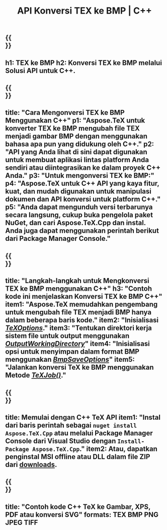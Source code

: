 ﻿---
translation: true
template: /_templates/_conversion-child-cpp.md
title: API Konversi TEX ke BMP | C++
description: Fungsi konversi TEX ke BMP. Integrasikan pustaka C++ lokal ini ke dalam proyek Anda atau gunakan aplikasi lintas platform untuk mengonversi TeX ke BMP.
keywords: tex ke bmp api cpp, tex2bmp mengintegrasikan c++
url: /cpp/conversion/tex-to-bmp/
family: tex
platformtag: cpp
feature: conversion
informat: TEX
outformat: BMP
otherformats: PNG JPEG TIFF PDF SVG XPS
---

{{<section banner>}}
---
h1: TEX ke BMP
h2: Konversi TEX ke BMP melalui Solusi API untuk C++.
---

{{<section overview>}}
---
title: "Cara Mengonversi TEX ke BMP Menggunakan C++"
p1: "Aspose.TeX untuk konverter TEX ke BMP mengubah file TEX menjadi gambar BMP dengan menggunakan bahasa apa pun yang didukung oleh C++."
p2: "API yang Anda lihat di sini dapat digunakan untuk membuat aplikasi lintas platform Anda sendiri atau diintegrasikan ke dalam proyek C++ Anda."
p3: "Untuk mengonversi TEX ke BMP:"
p4: "Aspose.TeX untuk C++ API yang kaya fitur, kuat, dan mudah digunakan untuk manipulasi dokumen dan API konversi untuk platform C++."
p5: "Anda dapat mengunduh versi terbarunya secara langsung, cukup buka pengelola paket NuGet, dan cari Aspose.TeX.Cpp dan instal. Anda juga dapat menggunakan perintah berikut dari Package Manager Console."
---

{{<section feature1>}}
---
title: "Langkah-langkah untuk Mengkonversi TEX ke BMP menggunakan C++"
h3: "Contoh kode ini menjelaskan Konversi TEX ke BMP C++"
item1: "Aspose.TeX memudahkan pengembang untuk mengubah file TEX menjadi BMP hanya dalam beberapa baris kode."
item2: "Inisialisasi [*TeXOptions*](https://reference.aspose.com/tex/cpp/class/aspose.te_x.te_x_options)."
item3: "Tentukan direktori kerja sistem file untuk output menggunakan [*OutputWorkingDirectory*](https://reference.aspose.com/tex/cpp/class/aspose.te_x.te_x_options#aa4f4ea6dab7db5ba1b40800495f16f63)"
item4: "Inisialisasi opsi untuk menyimpan dalam format BMP menggunakan [*BmpSaveOptions*](https://reference.aspose.com/tex/cpp/class/aspose.te_x.presentation.image.bmp_save_options)"
item5: "Jalankan konversi TeX ke BMP menggunakan Metode [*TeXJob()*](https://reference.aspose.com/tex/cpp/class/aspose.te_x.te_x_job)."
---

{{<section feature2>}}
---
title: Memulai dengan C++ TeX API
item1: "Instal dari baris perintah sebagai ```nuget install Aspose.TeX.Cpp``` atau melalui Package Manager Console dari Visual Studio dengan ```Install-Package Aspose.TeX.Cpp```."
item2: Atau, dapatkan penginstal MSI offline atau DLL dalam file ZIP dari [downloads](https://releases.aspose.com/tex/cpp).
---

{{<section widget>}}
---
title: "Contoh kode C++ TeX ke Gambar, XPS, PDF atau konversi SVG"
formats: TEX BMP PNG JPEG TIFF
---

